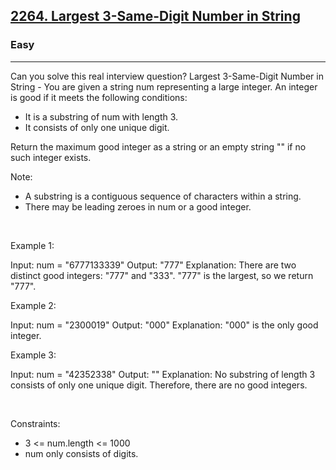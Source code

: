 <h2><a href="https://leetcode.com/problems/largest-3-same-digit-number-in-string/">2264. Largest 3-Same-Digit Number in String</a></h2><h3>Easy</h3><hr>Can you solve this real interview question? Largest 3-Same-Digit Number in String - You are given a string num representing a large integer. An integer is good if it meets the following conditions:

 * It is a substring of num with length 3.
 * It consists of only one unique digit.

Return the maximum good integer as a string or an empty string "" if no such integer exists.

Note:

 * A substring is a contiguous sequence of characters within a string.
 * There may be leading zeroes in num or a good integer.

 

Example 1:


Input: num = "6777133339"
Output: "777"
Explanation: There are two distinct good integers: "777" and "333".
"777" is the largest, so we return "777".


Example 2:


Input: num = "2300019"
Output: "000"
Explanation: "000" is the only good integer.


Example 3:


Input: num = "42352338"
Output: ""
Explanation: No substring of length 3 consists of only one unique digit. Therefore, there are no good integers.


 

Constraints:

 * 3 <= num.length <= 1000
 * num only consists of digits.